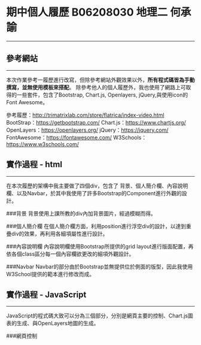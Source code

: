 # 期中個人履歷 B06208030 地理二 何承諭
---------------------------------

## 參考網站
---------------------------------

本次作業參考一履歷進行改寫，但除參考網站外觀效果以外，**所有程式碼皆為手動撰寫，並無使用模板來搭配**。
除參考他人的個人履歷外，我也使用了網路上可取得的一些套件，包含了Bootstrap, Chart.js, Openlayers, jQuery,與使用icon的Font Awesome。


參考履歷：http://trimatrixlab.com/store/flatrica/index-video.html
BootStrap：https://getbootstrap.com/
Chart.js：https://www.chartjs.org/
OpenLayers：https://openlayers.org/
jQuery：https://jquery.com/
FontAwesome：https://fontawesome.com/
W3Schools：https://www.w3schools.com/


## 實作過程 - html
---------------------------------

在本次履歷的架構中我主要做了四個div，包含了 背景、個人簡介欄、內容說明欄、以及Navbar，於其中我使用了許多Bootstrap的Component進行外觀的設計。

###背景
背景使用上課所教的div內加背景圖片，經過模糊而得。

###個人簡介欄
在個人簡介欄方面，利用position進行浮空div的設計，以達到重疊div的效果，再利用各細項屬性進行設計。

###內容說明欄
內容說明欄使用Bootstrap所提供的grid layout進行版面配置，再依各個class區分每一個內容欄欲更改的細項外觀設計。

###Navbar
Navbar的部分由於Bootstrap並無提供位於側面的版型，因此我使用W3School提供的範本進行修改而成。

## 實作過程 - JavaScript
---------------------------------

JavaScript的程式碼大致可以分為三個部分，分別是網頁主要的控制、Chart.js圖表的生成、與OpenLayers地圖的生成。

###網頁控制
